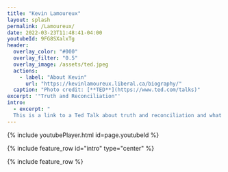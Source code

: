 ```yaml
---
title: "Kevin Lamoureux"
layout: splash
permalink: /Lamoureux/
date: 2022-03-23T11:48:41-04:00
youtubeId: 9FG8SXalxTg
header:
  overlay_color: "#000"
  overlay_filter: "0.5"
  overlay_image: /assets/ted.jpeg
  actions:
    - label: "About Kevin"
      url: "https://kevinlamoureux.liberal.ca/biography/"
  caption: "Photo credit: [**TED**](https://www.ted.com/talks)"
excerpt: '"Truth and Reconciliation"'
intro: 
  - excerpt: "
  This is a link to a Ted Talk about truth and reconciliation and what it looks like. Kevin Lamoureaux talks about the importance of Indigenous children embracing and keeping in contact with their Indigenous Identities. Lamoureaux speaks about his experience of struggling with his Indigenous identity and the anger that comes along with it. He talks about the anxiety he felt to belong and to have his peers and community members accept him. He discusses that Indigenous histories being more visible today are the result of the brave residential school survivors, Truth and Reconciliation is a gift to Canada to heal." 
---
```

{% include youtubePlayer.html id=page.youtubeId %}

{% include feature_row id="intro" type="center" %}

{% include feature_row %}